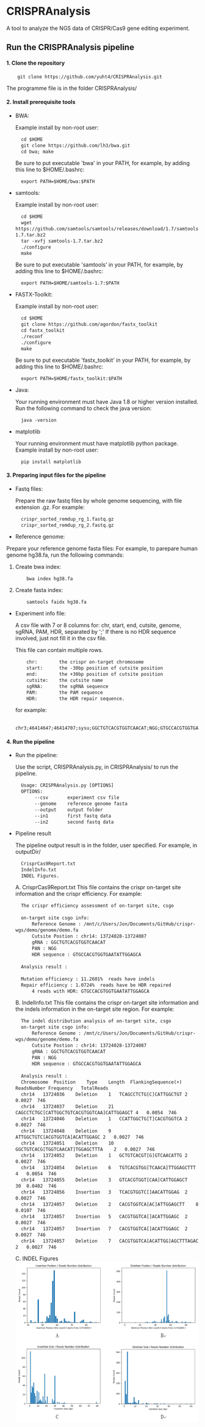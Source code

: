 # CRISPRAnalysis
A tool to analyze the NGS data of CRISPR/Cas9 gene editing experiment.

<h2>Run the CRISPRAnalysis pipeline</h2>

#### 1. Clone the repository

        git clone https://github.com/yuht4/CRISPRAnalysis.git

The programme file is in the folder CRISPRAnalysis/ 


#### 2. Install prerequisite tools    

    
- BWA: 

    Example install by non-root user:
    
    	cd $HOME
	    git clone https://github.com/lh3/bwa.git
        cd bwa; make
	  
    Be sure to put executable 'bwa' in your PATH, for example, by adding this line to $HOME/.bashrc:
    
	    export PATH=$HOME/bwa:$PATH
 	
- samtools:

    Example install by non-root user:

	    cd $HOME
	    wget https://github.com/samtools/samtools/releases/download/1.7/samtools-1.7.tar.bz2
	    tar -xvfj samtools-1.7.tar.bz2
	    ./configure
	    make
	    
    Be sure to put executable 'samtools' in your PATH, for example, by adding this line to $HOME/.bashrc:
  
	    export PATH=$HOME/samtools-1.7:$PATH
	    

- FASTX-Toolkit:

    Example install by non-root user:

	    cd $HOME
	    git clone https://github.com/agordon/fastx_toolkit
	    cd fastx_toolkit
        ./reconf
        ./configure
        make
	    
    Be sure to put executable 'fastx_toolkit' in your PATH, for example, by adding this line to $HOME/.bashrc:
  
	    export PATH=$HOME/fastx_toolkit:$PATH


- Java:

    Your running environment must have Java 1.8 or higher version installed. Run the following command to check the java version:
    	    
	    java -version

- matplotlib
    
    Your running environment must have matplotlib python package.
    Example install by non-root user:

        pip install matplotlib
	    
	    
#### 3. Preparing input files for the pipeline

- Fastq files:

    Prepare the raw fastq files by whole genome sequencing, with file extension .gz.
    For example:

        crispr_sorted_remdup_rg_1.fastq.gz
        crispr_sorted_remdup_rg_2.fastq.gz


- Reference genome:

 Prepare your reference genome fasta files:
  For example, to parepare human genome hg38.fa, run the following commands:
    
 1. Create bwa index:

        
            bwa index hg38.fa
    
    
 2. Create fasta index:
 
            samtools faidx hg38.fa

- Experiment info file:
    
    A csv file with 7 or 8 columns for: chr, start, end, cutsite, genome, sgRNA, PAM, HDR,   separated by ';'
If there is no HDR sequence involved, just not fill it in the csv file.

  This file can contain multiple rows.
    
          chr:        the crispr on-target chromosome
          start:      the -30bp position of cutsite position
          end:        the +30bp position of cutsite position
          cutsite:    the cutsite name
          sgRNA:      the sgRNA sequence
          PAM:        the PAM sequence
          HDR:        the HDR repair sequence.
    

   for example:
    
        chr3;46414647;46414707;sysu;GGCTGTCACGTGGTCAACAT;NGG;GTGCCACGTGGTGAATATTGGAGCA;

#### 4. Run the pipeline

 
- Run the pipeline:
 
   Use the script, CRISPRAnalysis.py, in CRISPRAnalysis/ to run the pipeline.
  
        Usage: CRISPRAnalysis.py [OPTIONS]
        OPTIONS:
             --csv       experiment csv file
             --genome    reference genome fasta
             --output    output folder
             --in1       first fastq data
             --in2       second fastq data
- Pipeline result
 
   The pipeline output result is in the folder, user specified. For example, in outputDir/
 

        CrisprCas9Report.txt
        IndelInfo.txt
        INDEL Figures.

        
    A. CrisprCas9Report.txt
         This file contains the crispr on-target site information and the crispr efficiency.
         For example:
     

        The crispr efficiency assessment of on-target site, csgo
        
        on-target site csgo info:
            Reference Genome : /mnt/c/Users/Jon/Documents/GitHub/crispr-wgs/demo/genome/demo.fa
            Cutsite Postion : chr14: 13724028-13724087
            gRNA : GGCTGTCACGTGGTCAACAT
            PAN : NGG
            HDR sequence : GTGCCACGTGGTGAATATTGGAGCA
        
        Analysis result :
        
        Mutation efficiency : 11.2601%  reads have indels
        Repair efficiency : 1.0724%  reads have be HDR repaired
            4 reads with HDR: GTGCCACGTGGTGAATATTGGAGCA
    
    
    B. IndelInfo.txt
        This file contains the crispr on-target site information and the indels information in the on-target site region.
        For example:
    
    
        The indel distribution analysis of on-target site, csgo
        on-target site csgo info:
            Reference Genome : /mnt/c/Users/Jon/Documents/GitHub/crispr-wgs/demo/genome/demo.fa
            Cutsite Postion : chr14: 13724028-13724087
            gRNA : GGCTGTCACGTGGTCAACAT
            PAN : NGG
            HDR sequence : GTGCCACGTGGTGAATATTGGAGCA
        
        Analysis result :
        Chromosome	Position	Type	Length	FlankingSequence(+)	ReadsNumber	Frequency	TotalReads
        chr14	13724036	Deletion	1	TCAGCCTCTG[C]CATTGGCTGT	2	0.0027	746	
        chr14	13724037	Deletion	21	CAGCCTCTGC[CATTGGCTGTCACGTGGTCAA]CATTGGAGCT	4	0.0054	746	
        chr14	13724046	Deletion	1	CCATTGGCTG[T]CACGTGGTCA	2	0.0027	746	
        chr14	13724048	Deletion	9	ATTGGCTGTC[ACGTGGTCA]ACATTGGAGC	2	0.0027	746	
        chr14	13724051	Deletion	10	GGCTGTCACG[TGGTCAACAT]TGGAGCTTTA	2	0.0027	746	
        chr14	13724052	Deletion	1	GCTGTCACGT[G]GTCAACATTG	2	0.0027	746	
        chr14	13724054	Deletion	6	TGTCACGTGG[TCAACA]TTGGAGCTTT	4	0.0054	746	
        chr14	13724055	Deletion	3	GTCACGTGGT[CAA]CATTGGAGCT	30	0.0402	746	
        chr14	13724056	Insertion	3	TCACGTGGTC[]AACATTGGAG	2	0.0027	746	
        chr14	13724057	Deletion	2	CACGTGGTCA[AC]ATTGGAGCTT	8	0.0107	746	
        chr14	13724057	Insertion	5	CACGTGGTCA[]ACATTGGAGC	2	0.0027	746	
        chr14	13724057	Insertion	7	CACGTGGTCA[]ACATTGGAGC	2	0.0027	746	
        chr14	13724057	Deletion	7	CACGTGGTCA[ACATTGG]AGCTTTAGAC	2	0.0027	746	

   C. INDEL Figures
   ![INDEL Figures](https://github.com/yuht4/CRISPRAnalysis/blob/master/C.png)
   


